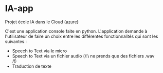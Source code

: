# IA-app
Projet école IA dans le Cloud (azure)

C'est une application console faite en python.
L'application demande à l'utilisateur de faire un choix entre les différentes fonctionnalités qui sont les suivantes :
- Speech to Text via le micro
- Speech to Text via un fichier audio (/!\ ne prends que des fichiers .wav /!\)
- Traduction de texte

